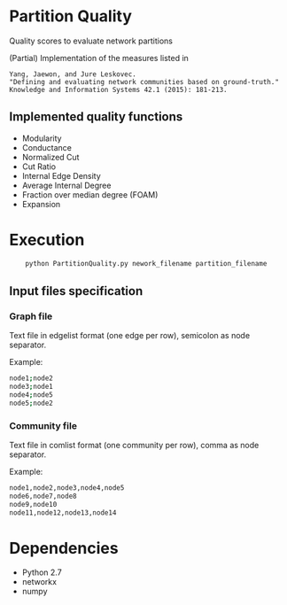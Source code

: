 # Partition Quality
Quality scores to evaluate network partitions

(Partial) Implementation of the measures listed in

```
Yang, Jaewon, and Jure Leskovec. 
"Defining and evaluating network communities based on ground-truth." 
Knowledge and Information Systems 42.1 (2015): 181-213.
```

## Implemented quality functions
- Modularity
- Conductance
- Normalized Cut
- Cut Ratio
- Internal Edge Density
- Average Internal Degree
- Fraction over median degree (FOAM)
- Expansion

# Execution
```python
    python PartitionQuality.py nework_filename partition_filename
```

## Input files specification

### Graph file
Text file in edgelist format (one edge per row), semicolon as node separator.

Example:

```bash
node1;node2
node3;node1
node4;node5
node5;node2
```

### Community file
Text file in comlist format (one community per row), comma as node separator. 

Example:

```bash
node1,node2,node3,node4,node5
node6,node7,node8
node9,node10
node11,node12,node13,node14
```

# Dependencies
- Python 2.7
- networkx
- numpy
